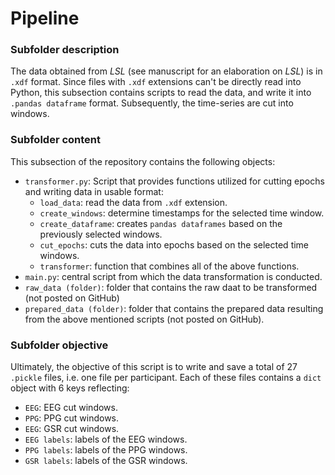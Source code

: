 # Pipeline

### Subfolder description
The data obtained from *LSL* (see manuscript for an elaboration on *LSL*) is in `.xdf` format. Since files with `.xdf` extensions can't be directly read into Python, this subsection contains scripts to read the data, and write it into `.pandas dataframe` format. Subsequently, the time-series are cut into windows. 

### Subfolder content
This subsection of the repository contains the following objects: 
* `transformer.py`: Script that provides functions utilized for cutting epochs and writing data in usable format:
    - `load_data`: read the data from `.xdf` extension.
    - `create_windows`: determine timestamps for the selected time window.
    - `create_dataframe`: creates `pandas dataframes` based on the previously selected windows.
    - `cut_epochs`: cuts the data into epochs based on the selected time windows.
    - `transformer`: function that combines all of the above functions. 
* `main.py`: central script from which the data transformation is conducted.
* `raw_data (folder)`: folder that contains the raw daat to be transformed (not posted on GitHub)
* `prepared_data (folder)`: folder that contains the prepared data resulting from the above mentioned scripts (not posted on GitHub).

### Subfolder objective
Ultimately, the objective of this script is to write and save a total of 27 `.pickle` files, i.e. one file per participant. Each of these files contains a `dict` object with 6 keys reflecting:
* `EEG`: EEG cut windows.
* `PPG`: PPG cut windows.
* `EEG`: GSR cut windows.
* `EEG labels`: labels of the EEG windows.
* `PPG labels`: labels of the PPG windows.
* `GSR labels`: labels of the GSR windows.
